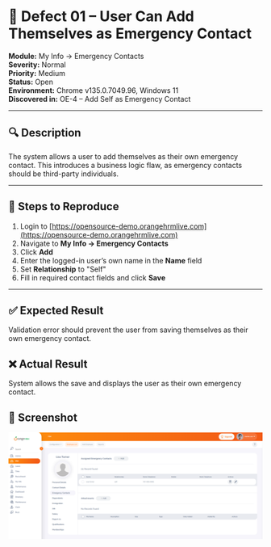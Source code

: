 # 🐞 Defect 01 – User Can Add Themselves as Emergency Contact

**Module:** My Info → Emergency Contacts  
**Severity:** Normal  
**Priority:** Medium  
**Status:** Open  
**Environment:** Chrome v135.0.7049.96, Windows 11  
**Discovered in:** OE-4 – Add Self as Emergency Contact

---

## 🔍 Description
The system allows a user to add themselves as their own emergency contact. This introduces a business logic flaw, as emergency contacts should be third-party individuals.

---

## 🧪 Steps to Reproduce
1. Login to [https://opensource-demo.orangehrmlive.com](https://opensource-demo.orangehrmlive.com)  
2. Navigate to **My Info → Emergency Contacts**  
3. Click **Add**  
4. Enter the logged-in user’s own name in the **Name** field  
5. Set **Relationship** to "Self"  
6. Fill in required contact fields and click **Save**

---

## ✅ Expected Result
Validation error should prevent the user from saving themselves as their own emergency contact.

## ❌ Actual Result
System allows the save and displays the user as their own emergency contact.

## 📸 Screenshot

![alt text](../Screenshots/OE4-self-step-4.png)